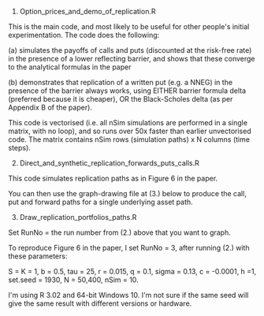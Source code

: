 1. Option_prices_and_demo_of_replication.R

This is the main code, and most likely to be useful for other people's initial experimentation. The code does the following:

(a) simulates the payoffs of calls and puts (discounted at the risk-free rate) in the presence of a lower reflecting barrier, and shows that these converge to the analytical formulas in the paper 

(b) demonstrates that replication of a written put (e.g. a NNEG) in the presence of the barrier always works, using EITHER barrier formula delta (preferred because it is cheaper), OR the Black-Scholes delta (as per Appendix B of the paper).

This code is vectorised (i.e. all nSim simulations are performed in a single matrix, with no loop), and so runs over 50x faster than earlier unvectorised code. The matrix contains nSim rows (simulation paths) x N columns (time steps).


2. Direct_and_synthetic_replication_forwards_puts_calls.R

This code simulates replication paths as in Figure 6 in the paper. 

You can then use the graph-drawing file at (3.) below to produce the call, put and forward paths for a single underlying asset path.


3. Draw_replication_portfolios_paths.R

Set RunNo = the run number from (2.) above that you want to graph.

To reproduce Figure 6 in the paper, I set RunNo = 3, after running (2.) with these parameters:

S = K = 1, b = 0.5, tau = 25, r = 0.015, q = 0.1,  sigma = 0.13, c = -0.0001, h =1, 
set.seed = 1930, N = 50,400, nSim = 10.

I'm using R 3.02 and 64-bit Windows 10. I'm not sure if the same seed will give the same result with different versions or hardware. 
